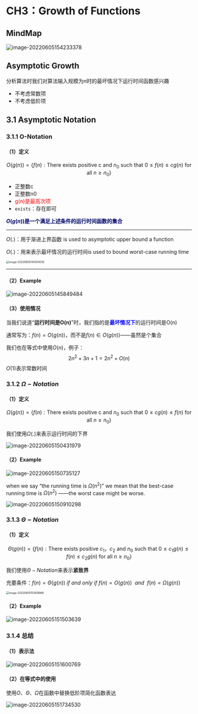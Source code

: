 # CH3：Growth of Functions

## MindMap

![image-20220605154233378](https://cdn.jsdelivr.net/gh/Holmes233666/blogImage@main/img/image-20220605154233378.png)

## Asymptotic Growth

分析算法时我们对算法输入规模为n时的最坏情况下运行时间函数感兴趣

- 不考虑常数项
- 不考虑低阶项

## 3.1 Asymptotic Notation

### 3.1.1 O-Notation

#### （1）定义

$$
O(g(n)) = \{f(n):\text{There exists positive c and }n_0\text{ such that } 0\leq f(n)\leq cg(n)\text{ for all }n\geq n_0\}
$$

- 正整数c
- 正整数n0
- <font color = "red">g(n)是最高次项</font>
- `exists`：存在即可

<font color = \#006666>**$O(g(n))$是一个满足上述条件的运行时间函数的集合**</font>

---

$O(.)$：用于渐进上界函数 $\text{is used to asymptotic upper bound a function}$

$O(.)$：用来表示最坏情况的运行时间$\text{is used to bound worst-case running time}$

<img src="https://cdn.jsdelivr.net/gh/Holmes233666/blogImage@main/img/image-20220605145004035.png" alt="image-20220605145004035" style="zoom:50%;" />

---

#### （2）Example

![image-20220605145849484](https://cdn.jsdelivr.net/gh/Holmes233666/blogImage@main/img/image-20220605145849484.png)

#### （3）使用情况

当我们说道“**运行时间是O(n)**”时，我们指的是<font color = "blue">**最坏情况下**</font>的运行时间是O(n)

通常写为：$f(n) = O(g(n))$，而不是$f(n)\in O(g(n))$——虽然是个集合

我们也在等式中使用$O(n)$，例子：
$$
2n^2+3n +1 = 2n^2 +O(n)
$$
$O(1)$表示常数时间

### 3.1.2 $\Omega-Notation$

#### （1）定义

$$
\Omega(g(n)) = \{f(n):\text{There exists positive c and }n_0\text{ such that } 0\leq cg(n)\leq f(n) \text{ for all }n\geq n_0\}
$$

我们使用$\Omega(.)$来表示运行时间的下界

![image-20220605150431979](https://cdn.jsdelivr.net/gh/Holmes233666/blogImage@main/img/image-20220605150431979.png)

#### （2）Example

![image-20220605150735127](https://cdn.jsdelivr.net/gh/Holmes233666/blogImage@main/img/image-20220605150735127.png)

when we say “the running time is $Ω(n^2 )$” we mean that  the best-case running time is $Ω(n^2)$ ——the worst case might be  worse.

![image-20220605150910298](https://cdn.jsdelivr.net/gh/Holmes233666/blogImage@main/img/image-20220605150910298.png)

### 3.1.3 $\Theta-Notation$

#### （1）定义

$$
\Theta(g(n)) = \{f(n):\text{There exists positive }c_1，c_2\text{ and }n_0\text{ such that } 0\leq c_1g(n)\leq f(n)\leq c_2g(n) \text{ for all }n\geq n_0\}
$$

我们使用$\Theta-Notation$来表示**紧致界**

充要条件：$f(n) = Θ(g(n))\ if\ and\ only\  if\ f(n) =O(g(n))\ \ and\ \ f(n) = Ω(g(n))$

<img src="https://cdn.jsdelivr.net/gh/Holmes233666/blogImage@main/img/image-20220605151409968.png" alt="image-20220605151409968" style="zoom:50%;" />

#### （2）Example

![image-20220605151503639](https://cdn.jsdelivr.net/gh/Holmes233666/blogImage@main/img/image-20220605151503639.png)

### 3.1.4 总结

#### （1）表示法

![image-20220605151600769](https://cdn.jsdelivr.net/gh/Holmes233666/blogImage@main/img/image-20220605151600769.png)

#### （2）在等式中的使用

使用$O、\Theta、\Omega$在函数中替换低阶项简化函数表达

![image-20220605151734530](https://cdn.jsdelivr.net/gh/Holmes233666/blogImage@main/img/image-20220605151734530.png)